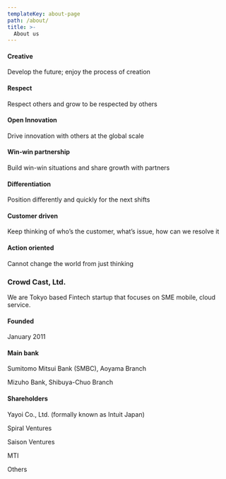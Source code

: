 ```yaml
---
templateKey: about-page
path: /about/
title: >-
  About us
---
```


#### Creative
Develop the future; enjoy the process of creation

#### Respect
Respect others and grow to be respected by others

#### Open Innovation
Drive innovation with others at the global scale

#### Win-win partnership
Build win-win situations and share growth with partners

#### Differentiation
Position differently and quickly for the next shifts

#### Customer driven
Keep thinking of who’s the customer, what’s issue, how can we resolve it

#### Action oriented
Cannot change the world from just thinking

### Crowd Cast, Ltd.
We are Tokyo based Fintech startup that focuses on SME mobile, cloud service.

#### Founded
January 2011

#### Main bank
Sumitomo Mitsui Bank (SMBC), Aoyama Branch

Mizuho Bank, Shibuya-Chuo Branch

#### Shareholders
Yayoi Co., Ltd. (formally known as Intuit Japan)

Spiral Ventures

Saison Ventures

MTI

Others